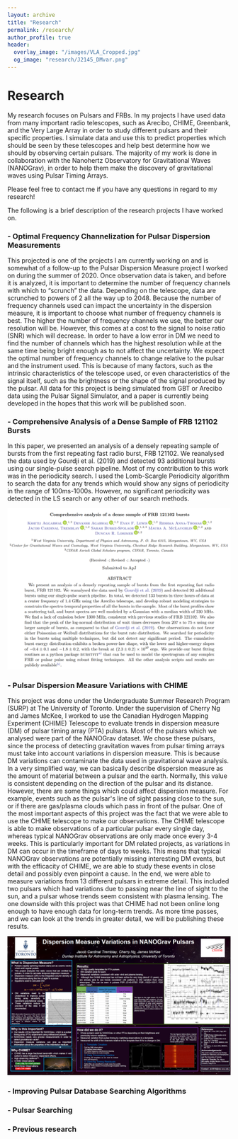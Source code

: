 ```yaml
---
layout: archive
title: "Research"
permalink: /research/
author_profile: true
header:
  overlay_image: "/images/VLA_Cropped.jpg"
  og_image: "research/J2145_DMvar.png"
---
```


# Research

My research focuses on Pulsars and FRBs. In my projects I have used data from many important radio telescopes, such as Arecibo, CHIME, Greenbank, and the Very Large Array in order to study different pulsars and their specific properties. I simulate data and use this to predict properties which should be seen by these telescopes and help best determine how we should by observing certain pulsars. The majority of my work is done in collaboration with the Nanohertz Observatory for Gravitational Waves (NANOGrav), in order to help them make the discovery of gravitational waves using Pulsar Timing Arrays.

Please feel free to contact me if you have any questions in regard to my research!
  

The following is a brief description of the research projects I have worked on.

### - Optimal Frequency Channelization for Pulsar Dispersion Measurements
This projected is one of the projects I am currently working on and is somewhat of a follow-up to the Pulsar Dispersion Measure project I worked on during the summer of 2020. Once observation data is taken, and before it is analyzed, it is important to determine the number of frequency channels with which to “scrunch” the data. Depending on the telescope, data are scrunched to powers of 2 all the way up to 2048. Because the number of frequency channels used can impact the uncertainty in the dispersion measure, it is important to choose what number of frequency channels is best. The higher the number of frequency channels we use, the better our resolution will be. However, this comes at a cost to the signal to noise ratio (SNR) which will decrease. In order to have a low error in DM we need to find the number of channels which has the highest resolution while at the same time being bright enough as to not affect the uncertainty. We expect the optimal number of frequency channels to change relative to the pulsar and the instrument used. This is because of many factors, such as the intrinsic characteristics of the telescope used, or even characteristics of the signal itself, such as the brightness or the shape of the signal produced by the pulsar. All data for this project is being simulated from GBT or Arecibo data using the Pulsar Signal Simulator, and a paper is currently being developed in the hopes that this work will be published soon. 

### - Comprehensive Analysis of a Dense Sample of FRB 121102 Bursts
In this paper, we presented an analysis of a densely repeating sample of bursts from the first repeating fast radio burst, FRB 121102. We reanalysed the data used by Gourdji et al. (2019) and detected 93 additional bursts using our single-pulse search pipeline. Most of my contribution to this work was in the periodicity search. I used the Lomb-Scargle Periodicity algorithm to search the data for any trends which would show any signs of periodicity in the range of 100ms-1000s. However, no significant periodicity was detected in the LS search or any other of our search methods.

[![FRB 121102 Analysis](/images/research/FRB121102_Search.png "FRB 121102 Analysis")](https://arxiv.org/pdf/2107.05658.pdf)

### - Pulsar Dispersion Measure Variations with CHIME
This project was done under the Undergraduate Summer Research Program (SURP) at The University of Toronto. Under the supervision of Cherry Ng and James McKee, I worked to use the Canadian Hydrogen Mapping Experiment (CHIME) Telescope to evaluate trends in dispersion measure (DM) of pulsar timing array (PTA) pulsars. Most of the pulsars which we analysed were part of the NANOGrav dataset. We chose these pulsars, since the process of detecting gravitation waves from pulsar timing arrays must take into account variations in dispersion measure. This is because DM variations can contaminate the data used in gravitational wave analysis. In a very simplified way, we can basically describe dispersion measure as the amount of material between a pulsar and the earth. Normally, this value is consistent depending on the direction of the pulsar and its distance. However, there are some things which could affect dispersion measure. For example, events such as the pulsar's line of sight passing close to the sun, or if there are gas/plasma clouds which pass in front of the pulsar. One of the most important aspects of this project was the fact that we were able to use the CHIME telescope to make our observations. The CHIME telescope is able to make observations of a particular pulsar every single day, whereas typical NANOGrav observations are only made once every 3-4 weeks. This is particularly important for DM related projects, as variations in DM can occur in the timeframe of days to weeks. This means that typical NANOGrav observations are potentially missing interesting DM events, but with the efficacity of CHIME, we are able to study these events in close detail and possibly even pinpoint a cause. In the end, we were able to measure variations from 13 different pulsars in extreme detail. This included two pulsars which had variations due to passing near the line of sight to the sun, and a pulsar whose trends seem consistent with plasma lensing. The one downside with this project was that CHIME had not been online long enough to have enough data for long-term trends. As more time passes, and we can look at the trends in greater detail, we will be publishing these results.

[![Pulsar Dispersion Measure Variations with CHIME](/images/research/DMpic.png "Pulsar Dispersion Measure Variations with CHIME")](/files/pdf/research/JacobCT_SURPPoster.pdf)

### - Improving Pulsar Database Searching Algorithms


### - Pulsar Searching


### - Previous research


